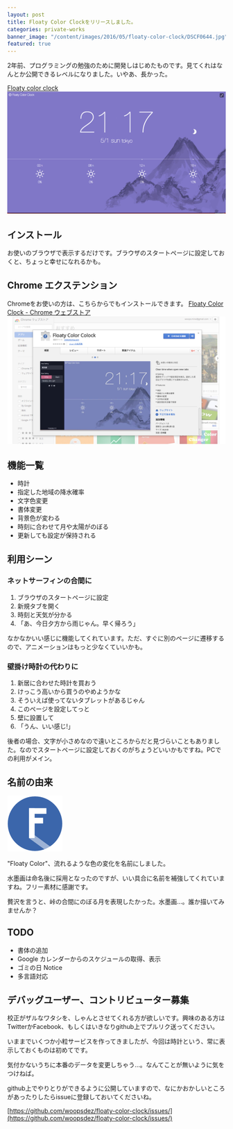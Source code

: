 ```yaml
---
layout: post
title: Floaty Color Clockをリリースしました。
categories: private-works
banner_image: "/content/images/2016/05/floaty-color-clock/DSCF0644.jpg"
featured: true
---
```


2年前、プログラミングの勉強のために開発しはじめたものです。見てくれはなんとか公開できるレベルになりました。いやあ、長かった。

[Floaty color clock](http://woopsdez.github.io/floaty-color-clock/)
![](/content/images/2016/05/floaty-color-clock/fcc-screenshot.png)

## インストール
お使いのブラウザで表示するだけです。ブラウザのスタートページに設定しておくと、ちょっと幸せになれるかも。

## Chrome エクステンション
Chromeをお使いの方は、こちらからでもインストールできます。
[Floaty Color Clock - Chrome ウェブストア](https://chrome.google.com/webstore/detail/floaty-color-clock/cdcefhaockeolpljckbhklnppdppceoi)
![](/content/images/2016/05/floaty-color-clock/fcc-chrome-store.png)

## 機能一覧
* 時計
* 指定した地域の降水確率
* 文字色変更
* 書体変更
* 背景色が変わる
* 時刻に合わせて月や太陽がのぼる
* 更新しても設定が保持される

## 利用シーン

### ネットサーフィンの合間に
1. ブラウザのスタートページに設定
2. 新規タブを開く
3. 時刻と天気が分かる
4. 「あ、今日夕方から雨じゃん。早く帰ろう」

なかなかいい感じに機能してくれています。ただ、すぐに別のページに遷移するので、アニメーションはもっと少なくていいかも。

### 壁掛け時計の代わりに
1. 新居に合わせた時計を買おう
2. けっこう高いから買うのやめようかな
3. そういえば使ってないタブレットがあるじゃん
4. このページを設定してっと
5. 壁に設置して
6. 「うん、いい感じ!」

後者の場合、文字が小さめなので遠いところからだと見づらいこともありました。なのでスタートページに設定しておくのがちょうどいいかもですね。PCでの利用がメイン。

## 名前の由来

![](/content/images/2016/05/floaty-color-clock/icon_128.png)

"Floaty Color"、流れるような色の変化を名前にしました。

水墨画は命名後に採用となったのですが、いい具合に名前を補強してくれていますね。フリー素材に感謝です。

贅沢を言うと、峠の合間にのぼる月を表現したかった。水墨画…。誰か描いてみませんか？

## TODO
* 書体の追加
* Google カレンダーからのスケジュールの取得、表示
* ゴミの日 Notice
* 多言語対応

## デバッグユーザー、コントリビューター募集

校正がザルなワタシを、しゃんとさせてくれる方が欲しいです。興味のある方はTwitterかFacebook、もしくはいきなりgithub上でプルリク送ってください。

いままでいくつか小粒サービスを作ってきましたが、今回は時計という、常に表示しておくものは初めてです。

気付かないうちに本番のデータを変更しちゃう…。なんてことが無いように気をつけねば。

github上でやりとりができるように公開していますので、なにかおかしいところがあったりしたらissueに登録しておいてくださいね。

[https://github.com/woopsdez/floaty-color-clock/issues/](https://github.com/woopsdez/floaty-color-clock/issues/)